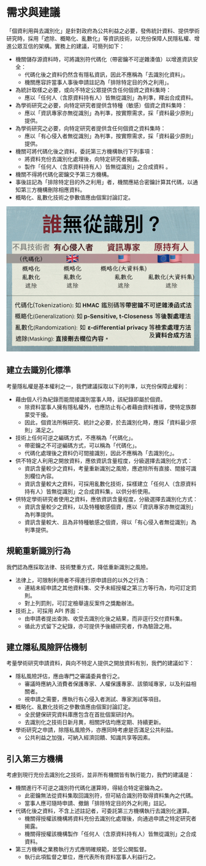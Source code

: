 # 需求與建議

「個資利用與去識別化」是針對政府為公共利益之必要，發佈統計資料、提供學術研究時，採用「遮除、概略化、亂數化」等資訊技術，以充份保障人民隱私權、增進公眾互信的架構。實務上的建議，可簡列如下：

* 機關儲存源資料時，可將識別符代碼化（帶密鑰不可逆雜湊值）以增進資訊安全：
  * 代碼化後之資料仍然含有隱私資訊，因此不應稱為「去識別化資料」。
  * 機關應容許當事人事後申請註記為「排除特定目的外之利用」。
* 為統計取樣之必要，或向不特定公眾提供含任何個資之資料集時：
  * 應以「任何人（含原資料持有人）皆無從識別」為判準，釋出合成資料。
* 為學術研究之必要，向特定研究者提供含特種（敏感）個資之資料集時：
  * 應以「資訊專家亦無從識別」為判準，按實際需求，採「資料最少原則」提供。
* 為學術研究之必要，向特定研究者提供含任何個資之資料集時：
  * 應以「有心侵入者無從識別」為判準，按實際需求，採「資料最少原則」提供。
* 機關可將代碼化後之資料，委託第三方機構執行下列事項：
  * 將資料充份去識別化處理後，向特定研究者揭露。
  * 製作「任何人（含原資料持有人）皆無從識別」之合成資料 。
* 機關不得將代碼化密鑰交予第三方機構。
* 事後註記為「排除特定目的外之利用」者，機關應結合密鑰計算其代碼，以通知第三方機構刪除相應資料。
* 概略化、亂數化技術之參數值應由個案討論訂定。

![2015/07/11 現行技術一覽](techniques.jpg)

## 建立去識別化標準

考量隱私權是基本權利之一，我們建議採取以下的判準，以充份保障此權利：

* 藉由個人行為紀錄而能間接識別當事人時，該紀錄即屬於個資。
  * 除資料當事人擁有隱私權外，也應防止有心者藉由資料推導，使特定族群蒙受干擾。
  * 因此，個資法所稱研究、統計之必要，於去識別化時，應採「資料最少原則」滿足之。
* 技術上任何可逆之編碼方式，不應稱為「代碼化」。
  * 帶密鑰之不可逆編碼方式，可以稱為「代碼化」。
  * 代碼化處理後之資料仍可間接識別，因此不應稱為「去識別化」。
* 供不特定人利用之開放資料，應依資訊含量程度，分級選擇去識別化方式：
  * 資訊含量較少之資料，考量重新識別之風險，應遮除所有直接、間接可識別欄位內容。
  * 資訊含量較大之資料，可採用亂數化技術，採樣建立「任何人（含原資料持有人）皆無從識別」之合成資料集，以供分析使用。
* 供特定學術研究者使用之資料，應依資訊含量程度，分級選擇去識別化方式：
  * 資訊含量較少之資料，以及特種敏感個資，應以「資訊專家亦無從識別」為判準提供。
  * 資訊含量較大、且為非特種敏感之個資，得以「有心侵入者無從識別」為判準提供。

## 規範重新識別行為

我們認為應採取法律、技術雙重方式，降低重新識別之風險。

* 法律上，可限制利用者不得進行原申請目的以外之行為：
  * 連結未經申請之其他資料集、交予未經授權之第三方等行為，均可訂定罰則。
  * 對上列罰則，可訂定檢舉違反案件之獎勵辦法。
* 技術上，可採用 API 界面：
  * 由申請者提出查詢、收受去識別化後之結果，而非逕行交付資料集。
  * 循此方式留下之紀錄，亦可提供予後續研究者，作為驗證之用。

## 建立隱私風險評估機制

考量學術研究申請資料，與向不特定人提供之開放資料有別，我們的建議如下：

* 隱私風險評估，應由專門之審議委員會行之。
  * 審議時應納入消費者保護專家、人權保護專家、該領域專家，以及利益相關者。
  * 視申請之需要，應執行有心侵入者測試、專家測試等項目。
* 概略化、亂數化技術之參數值應由個案討論訂定。
  * 全民健保研究資料庫應包含在首批個案研討內。
  * 去識別化之技術日新月異，相關評估均應定期、持續更新。
* 學術研究之申請，除隱私風險外，亦應同時考慮是否滿足公共利益。
  * 公共利益之加強，可納入經濟回饋、知識共享等因素。

## 引入第三方機構

考慮到現行充份去識別化之技術，並非所有機關皆有執行能力，我們的建議是：

* 機關進行不可逆之識別符代碼化運算時，得結合特定密鑰為之。
  * 此密鑰無法從資料集取回識別符，但可結合識別符取得資料集內之代碼。
  * 當事人應可隨時申請、撤銷「排除特定目的外之利用」註記。
* 代碼化後之資料，不含上述註記者，可委託第三方機構執行去識別化運算。
  * 機關得授權該機構將資料充份去識別化處理後，向通過申請之特定研究者揭露。
  * 機關得授權該機構製作「任何人（含原資料持有人）皆無從識別」之合成資料。
* 第三方機構之業務執行方式應明確規範，並受公開監督。
  * 執行此項監督之單位，應代表所有資料當事人利益行之。
